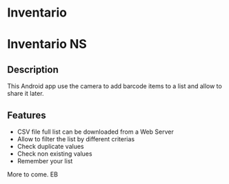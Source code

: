 # Inventario
Inventario NS
=============

Description
-----------
This Android app use the camera to add barcode items to a list and allow to share it later.

Features
--------
- CSV file full list can be downloaded from a Web Server
- Allow to filter the list by different criterias
- Check duplicate values
- Check non existing values
- Remember your list

More to come.
EB


